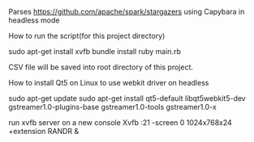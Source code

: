 Parses https://github.com/apache/spark/stargazers using Capybara in headless mode

How to run the script(for this project directory)

sudo apt-get install xvfb
bundle install
ruby main.rb


CSV file will be saved into root directory of this project.


How to install Qt5 on Linux to use webkit driver on headless

sudo apt-get update
sudo apt-get install qt5-default libqt5webkit5-dev gstreamer1.0-plugins-base gstreamer1.0-tools gstreamer1.0-x

run xvfb server on a new console
Xvfb :21 -screen 0 1024x768x24 +extension RANDR &